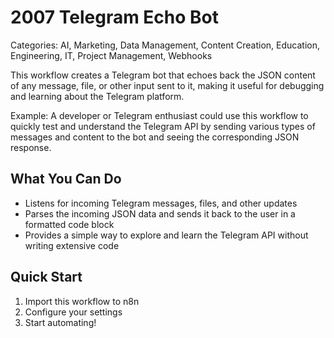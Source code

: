 # 2007 Telegram Echo Bot

Categories: AI, Marketing, Data Management, Content Creation, Education, Engineering, IT, Project Management, Webhooks

This workflow creates a Telegram bot that echoes back the JSON content of any message, file, or other input sent to it, making it useful for debugging and learning about the Telegram platform.

Example: A developer or Telegram enthusiast could use this workflow to quickly test and understand the Telegram API by sending various types of messages and content to the bot and seeing the corresponding JSON response.

## What You Can Do
- Listens for incoming Telegram messages, files, and other updates
- Parses the incoming JSON data and sends it back to the user in a formatted code block
- Provides a simple way to explore and learn the Telegram API without writing extensive code

## Quick Start
1. Import this workflow to n8n
2. Configure your settings
3. Start automating!


